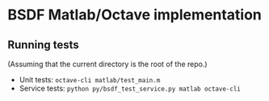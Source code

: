 # BSDF Matlab/Octave implementation

## Running tests

(Assuming that the current directory is the root of the repo.)

* Unit tests: `octave-cli matlab/test_main.m`
* Service tests: `python py/bsdf_test_service.py matlab octave-cli`
